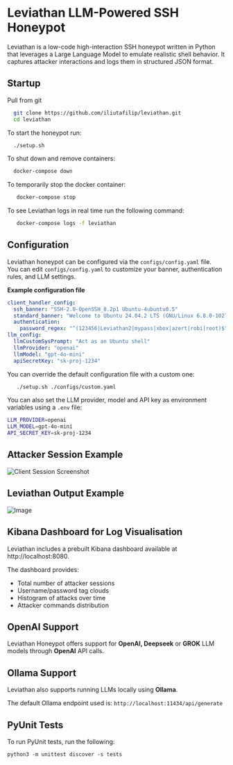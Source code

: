 # Leviathan LLM-Powered SSH Honeypot                                              

Leviathan is a low-code high-interaction SSH honeypot written in Python that leverages a Large Language Model to emulate realistic shell behavior. It captures attacker interactions and logs them in structured JSON format.

## Startup

Pull from git
```bash
  git clone https://github.com/iliutafilip/leviathan.git
  cd leviathan
```

To start the honeypot run:
```bash
  ./setup.sh
```

To shut down and remove containers:
```bash
  docker-compose down
```

To temporarily stop the docker container:
```bash
   docker-compose stop
```

To see Leviathan logs in real time run the following command:
```bash
   docker-compose logs -f leviathan
```

## Configuration

Leviathan honeypot can be configured via the `configs/config.yaml` file.  
You can edit `configs/config.yaml` to customize your banner, authentication rules, and LLM settings.

**Example configuration file**

```yaml
client_handler_config:
  ssh_banner: "SSH-2.0-OpenSSH_8.2p1 Ubuntu-4ubuntu0.5"
  standard_banner: "Welcome to Ubuntu 24.04.2 LTS (GNU/Linux 6.8.0-1027-generic x86_64)\r\n* Documentation:  https://help.ubuntu.com\r\n* Management:     https://landscape.canonical.com\r\n* Support:        https://ubuntu.com/pro\r\n"
  authentication:
    password_regex: "^(123456|Leviathan2|mypass|xbox|azert|robi|root)$"
llm_config:
  llmCustomSysPrompt: "Act as an Ubuntu shell"
  llmProvider: "openai"
  llmModel: "gpt-4o-mini"
  apiSecretKey: "sk-proj-1234"
```

You can override the default configuration file with a custom one:

```bash
   ./setup.sh ./configs/custom.yaml
```

You can also set the LLM provider, model and API key as environment variables using a `.env` file:

```bash
LLM_PROVIDER=openai
LLM_MODEL=gpt-4o-mini
API_SECRET_KEY=sk-proj-1234
```

## Attacker Session Example

![Client Session Screenshot](https://github.com/user-attachments/assets/6ac4b158-b6d7-4e23-8dc9-fa3e66277ae2)

## Leviathan Output Example

![Image](https://github.com/user-attachments/assets/f1ee77fb-b40a-40be-accc-ecbe0f6344c1)

## Kibana Dashboard for Log Visualisation

Leviathan includes a prebuilt Kibana dashboard available at http://localhost:8080.  

The dashboard provides:
- Total number of attacker sessions
- Username/password tag clouds
- Histogram of attacks over time
- Attacker commands distribution

## OpenAI Support

Leviathan Honeypot offers support for **OpenAI, Deepseek** or **GROK** LLM models through **OpenAI** API calls.

## Ollama Support

Leviathan also supports running LLMs locally using **Ollama**.

The default Ollama endpoint used is: `http://localhost:11434/api/generate`

## PyUnit Tests

To run PyUnit tests, run the following:

`python3 -m unittest discover -s tests`
